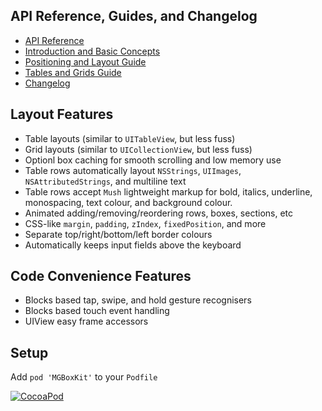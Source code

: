 ## API Reference, Guides, and Changelog

- [API Reference](http://cocoadocs.org/docsets/MGBoxKit)
- [Introduction and Basic 
  Concepts](https://github.com/sobri909/MGBoxKit/wiki/Introduction-and-Basic-Concepts)
- [Positioning and Layout 
  Guide](https://github.com/sobri909/MGBoxKit/wiki/Positioning-and-Layout-Guide)
- [Tables and Grids 
  Guide](https://github.com/sobri909/MGBoxKit/wiki/Tables-and-Grids-Guide)
- [Changelog](https://github.com/sobri909/MGBoxKit/blob/master/CHANGELOG.markdown)

## Layout Features

- Table layouts (similar to `UITableView`, but less fuss)
- Grid layouts (similar to `UICollectionView`, but less fuss)
- Optionl box caching for smooth scrolling and low memory use
- Table rows automatically layout `NSStrings`, `UIImages`, 
  `NSAttributedStrings`, and multiline text
- Table rows accept `Mush` lightweight markup for bold, italics, underline, 
  monospacing, text colour, and background colour.
- Animated adding/removing/reordering rows, boxes, sections, etc
- CSS-like `margin`, `padding`, `zIndex`, `fixedPosition`, and more
- Separate top/right/bottom/left border colours
- Automatically keeps input fields above the keyboard  

## Code Convenience Features

- Blocks based tap, swipe, and hold gesture recognisers
- Blocks based touch event handling
- UIView easy frame accessors

## Setup

Add `pod 'MGBoxKit'` to your `Podfile`

[![CocoaPod](http://cocoapod-badges.herokuapp.com/v/MGBoxKit/badge.png)](http://cocoadocs.org/docsets/MGBoxKit)
